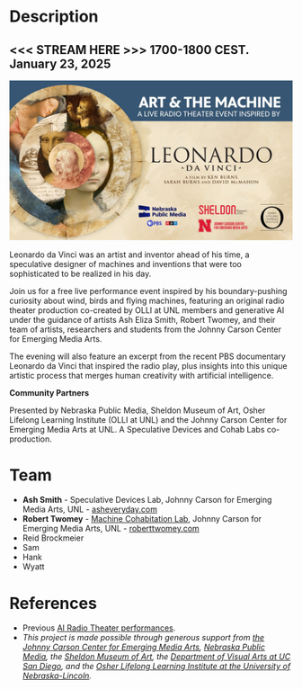 # Description

<h2> <<< STREAM HERE >>> 1700-1800 CEST. January 23, 2025 </h2>

![alt text](images/davinci.png)

Leonardo da Vinci was an artist and inventor ahead of his time, a speculative designer of machines and inventions that were too sophisticated to be realized in his day.

Join us for a free live performance event inspired by his boundary-pushing curiosity about wind, birds and flying machines, featuring an original radio theater production co-created by OLLI at UNL members and generative AI under the guidance of artists Ash Eliza Smith, Robert Twomey, and their team of artists, researchers and students from the Johnny Carson Center for Emerging Media Arts.

The evening will also feature an excerpt from the recent PBS documentary Leonardo da Vinci that inspired the radio play, plus insights into this unique artistic process that merges human creativity with artificial intelligence.

**Community Partners**

Presented by Nebraska Public Media, Sheldon Museum of Art, Osher Lifelong Learning Institute (OLLI at UNL) and the Johnny Carson Center for Emerging Media Arts at UNL. A Speculative Devices and Cohab Labs co-production.

# Team
- **Ash Smith** - Speculative Devices Lab, Johnny Carson for Emerging Media Arts, UNL - [asheveryday.com](https://asheveryday.com/)<br>
- **Robert Twomey** - [Machine Cohabitation Lab](http://cohab-lab.net), Johnny Carson for Emerging Media Arts, UNL - [roberttwomey.com](https://roberttwomey.com)<br>
- Reid Brockmeier
- Sam
- Hank
- Wyatt

# References
- Previous [AI Radio Theater performances](../all_episodes.md).
- _This project is made possible through generous support from [the Johnny Carson Center for Emerging Media Arts](https://carsoncenter.unl.edu/), [Nebraska Public Media](https://nebraskapublicmedia.org/en/watch/community-engagement/leonardo-da-vinci/), the [Sheldon Museum of Art](https://sheldonartmuseum.org/), the [Department of Visual Arts at UC San Diego](https://visarts.ucsd.edu/), and the [Osher Lifelong Learning Institute at the University of Nebraska-Lincoln](https://olli.unl.edu/)._
